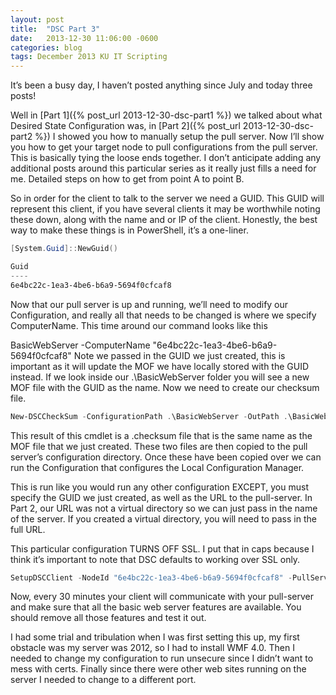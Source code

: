 ```yaml
---
layout: post
title:  "DSC Part 3"
date:   2013-12-30 11:06:00 -0600
categories: blog
tags: December 2013 KU IT Scripting
---
```

It’s been a busy day, I haven’t posted anything since July and today three posts!

Well in [Part 1]({% post_url 2013-12-30-dsc-part1 %}) we talked about what Desired State Configuration was, in [Part 2]({% post_url 2013-12-30-dsc-part2 %}) I showed you how to manually setup the pull server. Now I’ll show you how to get your target node to pull configurations from the pull server. This is basically tying the loose ends together. I don’t anticipate adding any additional posts around this particular series as it really just fills a need for me. Detailed steps on how to get from point A to point B.

So in order for the client to talk to the server we need a GUID. This GUID will represent this client, if you have several clients it may be worthwhile noting these down, along with the name and or IP of the client. Honestly, the best way to make these things is in PowerShell, it’s a one-liner.

``` powershell
[System.Guid]::NewGuid()

Guid
----
6e4bc22c-1ea3-4be6-b6a9-5694f0cfcaf8
```

Now that our pull server is up and running, we’ll need to modify our Configuration, and really all that needs to be changed is where we specify ComputerName. This time around our command looks like this

BasicWebServer -ComputerName "6e4bc22c-1ea3-4be6-b6a9-5694f0cfcaf8"
Note we passed in the GUID we just created, this is important as it will update the MOF we have locally stored with the GUID instead. If we look inside our .\BasicWebServer folder you will see a new MOF file with the GUID as the name. Now we need to create our checksum file.

``` powershell
New-DSCCheckSum -ConfigurationPath .\BasicWebServer -OutPath .\BasicWebServer
```

This result of this cmdlet is a .checksum file that is the same name as the MOF file that we just created. These two files are then copied to the pull server’s configuration directory. Once these have been copied over we can run the Configuration that configures the Local Configuration Manager.

This is run like you would run any other configuration EXCEPT, you must specify the GUID we just created, as well as the URL to the pull-server. In Part 2, our URL was not a virtual directory so we can just pass in the name of the server. If you created a virtual directory, you will need to pass in the full URL.

This particular configuration TURNS OFF SSL. I put that in caps because I think it’s important to note that DSC defaults to working over SSL only.

``` powershell
SetupDSCClient -NodeId "6e4bc22c-1ea3-4be6-b6a9-5694f0cfcaf8" -PullServer "webserver01"
```

Now, every 30 minutes your client will communicate with your pull-server and make sure that all the basic web server features are available. You should remove all those features and test it out.

I had some trial and tribulation when I was first setting this up, my first obstacle was my server was 2012, so I had to install WMF 4.0. Then I needed to change my configuration to run unsecure since I didn’t want to mess with certs. Finally since there were other web sites running on the server I needed to change to a different port.
